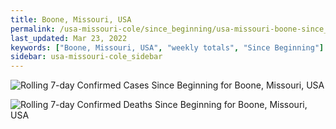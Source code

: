 ```yaml
---
title: Boone, Missouri, USA
permalink: /usa-missouri-cole/since_beginning/usa-missouri-boone-since_beginning.html
last_updated: Mar 23, 2022
keywords: ["Boone, Missouri, USA", "weekly totals", "Since Beginning"]
sidebar: usa-missouri-cole_sidebar
---
```


![Rolling 7-day Confirmed Cases Since Beginning for Boone, Missouri, USA](/covid_tracker/images/graphs/usa-missouri-boone-rolling_7_days_confirmed-since_beginning_graph.png)

![Rolling 7-day Confirmed Deaths Since Beginning for Boone, Missouri, USA](/covid_tracker/images/graphs/usa-missouri-boone-rolling_7_days_deaths-since_beginning_graph.png)

